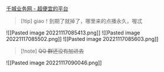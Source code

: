 [千城业务网 - 超便宜的平台](https://0768.rx189.cn/)

> [!tip] giao！到期了就掉了，哪里来的点播永久，喔忒


![[Pasted image 20221117085413.png]]
![[Pasted image 20221117085502.png]]
![[Pasted image 20221117085603.png]]

> [!note] ~~QQ 群还没有加进去~~


![[Pasted image 20221117090046.png]]